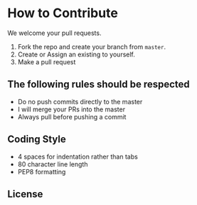 # How to Contribute
We welcome your pull requests.

1. Fork the repo and create your branch from `master`.
2. Create or Assign an existing to yourself.
3. Make a pull request

## The following rules should be respected
* Do no push commits directly to the master
* I will merge your PRs into the master
* Always pull before pushing a commit

## Coding Style  
* 4 spaces for indentation rather than tabs
* 80 character line length
* PEP8 formatting

## License


